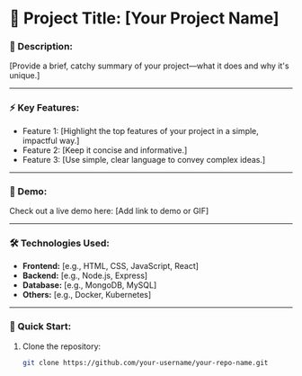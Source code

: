 # 🚀 Project Title: [Your Project Name]

### 🎯 Description:
[Provide a brief, catchy summary of your project—what it does and why it's unique.]

---

### ⚡ Key Features:
- Feature 1: [Highlight the top features of your project in a simple, impactful way.]
- Feature 2: [Keep it concise and informative.]
- Feature 3: [Use simple, clear language to convey complex ideas.]

---

### 🎥 Demo:
Check out a live demo here: [Add link to demo or GIF]

---

### 🛠️ Technologies Used:
- **Frontend:** [e.g., HTML, CSS, JavaScript, React]
- **Backend:** [e.g., Node.js, Express]
- **Database:** [e.g., MongoDB, MySQL]
- **Others:** [e.g., Docker, Kubernetes]

---

### 🚀 Quick Start:

1. Clone the repository:
   ```bash
   git clone https://github.com/your-username/your-repo-name.git
